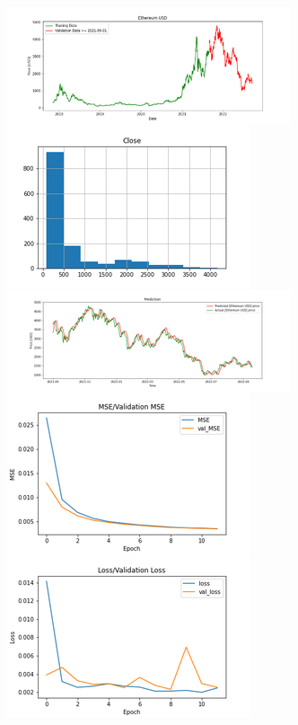 ![](https://github.com/JordiCorbilla/stock-prediction-deep-neural-learning/raw/master/ETH-USD_20220918_a8051431060ff9cee1b053cc6b495583/Ethereum%20USD_price.png)
![](https://github.com/JordiCorbilla/stock-prediction-deep-neural-learning/raw/master/ETH-USD_20220918_a8051431060ff9cee1b053cc6b495583/Ethereum%20USD_hist.png)
![](https://github.com/JordiCorbilla/stock-prediction-deep-neural-learning/raw/master/ETH-USD_20220918_a8051431060ff9cee1b053cc6b495583/Ethereum%20USD_prediction.png)
![](https://github.com/JordiCorbilla/stock-prediction-deep-neural-learning/raw/master/ETH-USD_20220918_a8051431060ff9cee1b053cc6b495583/MSE.png)
![](https://github.com/JordiCorbilla/stock-prediction-deep-neural-learning/raw/master/ETH-USD_20220918_a8051431060ff9cee1b053cc6b495583/loss.png)
